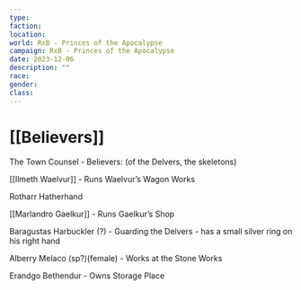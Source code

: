 ```yaml
---
type: 
faction: 
location: 
world: RxB - Princes of the Apocalypse
campaign: RxB - Princes of the Apocalypse
date: 2023-12-06
description: ""
race: 
gender: 
class: 
---
```

# [[Believers]]

The Town Counsel - Believers: (of the Delvers, the skeletons)

[[Ilmeth Waelvur]] - Runs Waelvur’s Wagon Works

Rotharr Hatherhand

[[Marlandro Gaelkur]] - Runs Gaelkur’s Shop

Baragustas Harbuckler (?) - Guarding the Delvers - has a small silver ring on his right hand

Alberry Melaco (sp?)(female) - Works at the Stone Works

Erandgo Bethendur - Owns Storage Place